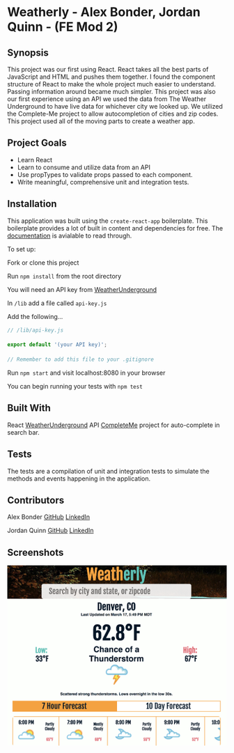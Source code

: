 # Weatherly - Alex Bonder, Jordan Quinn - (FE Mod 2)

## Synopsis

This project was our first using React. React takes all the best parts of JavaScript and HTML and pushes them together. I found the component structure of React to make the whole project much easier to understand. Passing information around became much simpler. This project was also our first experience using an API we used the data from The Weather Underground to have live data for whichever city we looked up. We utilized the Complete-Me project to allow autocompletion of cities and zip codes. This project used all of the moving parts to create a weather app. 

## Project Goals

* Learn React
* Learn to consume and utilize data from an API
* Use propTypes to validate props passed to each component.
* Write meaningful, comprehensive unit and integration tests.

## Installation

This application was built using the `create-react-app` boilerplate. This boilerplate provides a lot of built in content and dependencies for free. The [documentation](https://github.com/facebookincubator/create-react-app) is avialable to read through.

To set up: 

Fork or clone this project

Run `npm install` from the root directory

You will need an API key from [WeatherUnderground](https://www.wunderground.com/)

In `/lib` add a file called `api-key.js`

Add the following...

```javascript
// /lib/api-key.js

export default '(your API key)';

// Remember to add this file to your .gitignore
```

Run `npm start` and visit localhost:8080 in your browser

You can begin running your tests with `npm test`

## Built With

React
[WeatherUnderground](https://www.wunderground.com/) API
[CompleteMe](https://github.com/lexbonder/complete-me) project for auto-complete in search bar.

## Tests

The tests are a compilation of unit and integration tests to simulate the methods and events happening in the application.

## Contributors

Alex Bonder [GitHub](https://github.com/lexbonder) [LinkedIn](https://www.linkedin.com/in/lexbonder/)

Jordan Quinn [GitHub](https://github.com/JordanPQuinn) [LinkedIn](https://www.linkedin.com/in/jordanpquinn/)

## Screenshots

![Landing Page](screenshots/weatherly.png)
